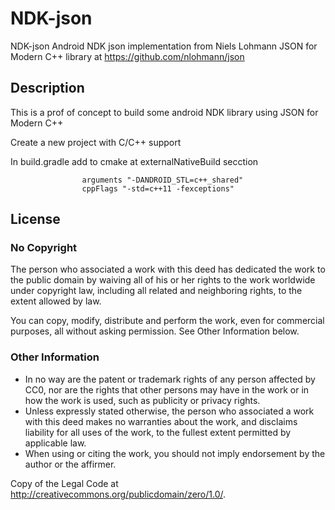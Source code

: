 # NDK-json

NDK-json Android NDK json implementation from Niels Lohmann JSON for Modern C++ library
at https://github.com/nlohmann/json

## Description

This is a prof of concept to build some android NDK library using JSON for Modern C++

Create a new project with C/C++ support

In build.gradle add to cmake at externalNativeBuild secction    
 
 ```
                 arguments "-DANDROID_STL=c++_shared"
                 cppFlags "-std=c++11 -fexceptions"
 ```

## License

### No Copyright
The person who associated a work with this deed has dedicated the work to the public domain by waiving all of his or her rights to the work worldwide under copyright law, including all related and neighboring rights, to the extent allowed by law.

You can copy, modify, distribute and perform the work, even for commercial purposes, all without asking permission. See Other Information below.

### Other Information

- In no way are the patent or trademark rights of any person affected by CC0, nor are the rights that other persons may have in the work or in how the work is used, such as publicity or privacy rights.
- Unless expressly stated otherwise, the person who associated a work with this deed makes no warranties about the work, and disclaims liability for all uses of the work, to the fullest extent permitted by applicable law.
- When using or citing the work, you should not imply endorsement by the author or the affirmer.

Copy of the Legal Code at <http://creativecommons.org/publicdomain/zero/1.0/>.

